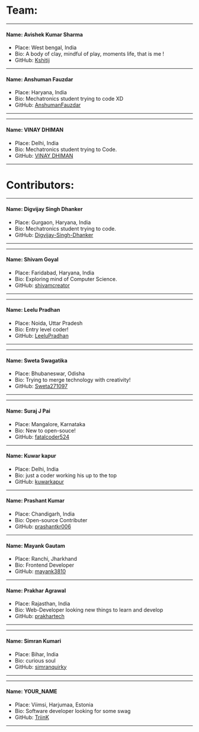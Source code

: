 # Team:

---
#### Name: Avishek Kumar Sharma

- Place: West bengal, India
- Bio: A body of clay, mindful of play, moments life, that is me !
- GitHub: [Kshitij](https://github.com/kshitij5)

---

#### Name: Anshuman Fauzdar

- Place: Haryana, India
- Bio: Mechatronics student trying to code XD
- GitHub: [AnshumanFauzdar](github.com/AnshumanFauzdar)

---

---

#### Name: VINAY DHIMAN

- Place: Delhi, India
- Bio: Mechatronics student trying to Code.
- GitHub: [VINAY DHIMAN](https://github.com/VinayDhiman)

---

# Contributors:

---

#### Name: Digvijay Singh Dhanker

- Place: Gurgaon, Haryana, India
- Bio: Mechatronics student trying to code.
- GitHub: [Digvijay-Singh-Dhanker](https://github.com/Digvijay-Singh-Dhanker)

---

---

#### Name: Shivam Goyal

- Place: Faridabad, Haryana, India
- Bio: Exploring mind of Computer Science.
- GitHub: [shivamcreator](https://github.com/shivamcreator/)

---

---

#### Name: Leelu Pradhan

- Place: Noida, Uttar Pradesh
- Bio: Entry level coder!
- GitHub: [LeeluPradhan](https://github.com/LeeluPradhan)

---

---

#### Name: Sweta Swagatika

- Place: Bhubaneswar, Odisha
- Bio: Trying to merge technology with creativity!
- GitHub: [Sweta271097](https://github.com/Sweta271097)

---

---

#### Name: Suraj J Pai

- Place: Mangalore, Karnataka
- Bio: New to open-souce!
- GitHub: [fatalcoder524](https://github.com/fatalcoder524)

---

#### Name: Kuwar kapur

- Place: Delhi, India
- Bio: just a coder working his up to the top
- GitHub: [kuwarkapur](https://github.com/kuwarkapur)

---

#### Name: Prashant Kumar

- Place: Chandigarh, India
- Bio: Open-source Contributer
- GitHub: [prashantkr006](https://github.com/prashantkr006)

---

#### Name: Mayank Gautam

- Place: Ranchi, Jharkhand
- Bio: Frontend Developer
- GitHub: [mayank3810](https://github.com/mayank3810)

---

#### Name: Prakhar Agrawal
- Place: Rajasthan, India
- Bio: Web-Developer looking new things to learn and develop
- GitHub: [prakhartech](https://github.com/prakhatech)
---
---
#### Name: Simran Kumari
- Place: Bihar, India
- Bio: curious soul 
- GitHub: [simranquirky](https://github.com/simranquirky)
---
---
#### Name: YOUR_NAME
- Place: Viimsi, Harjumaa, Estonia
- Bio: Software developer looking for some swag
- GitHub: [TriinK](https://github.com/TriinK)
---

